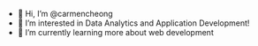 - 👋 Hi, I’m @carmencheong
- 👀 I’m interested in Data Analytics and Application Development!
- 🌱 I’m currently learning more about web development
